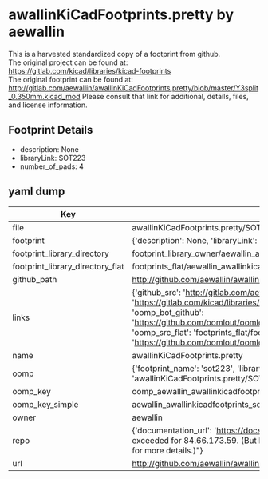 # awallinKiCadFootprints.pretty by aewallin  
This is a harvested standardized copy of a footprint from github.  
The original project can be found at:  
https://gitlab.com/kicad/libraries/kicad-footprints  
The original footprint can be found at:
http://gitlab.com/aewallin/awallinKiCadFootprints.pretty/blob/master/Y3split_0.350mm.kicad_mod
Please consult that link for additional, details, files, and license information.  
## Footprint Details
* description: None  
* libraryLink: SOT223  
* number_of_pads: 4  
## yaml dump  
| Key | Value |  
| --- | --- |  
| file | awallinKiCadFootprints.pretty/SOT223.kicad_mod |  
| footprint | {'description': None, 'libraryLink': 'SOT223', 'number_of_pads': 4} |  
| footprint_library_directory | footprint_library_owner/aewallin_awallinKiCadFootprints.pretty |  
| footprint_library_directory_flat | footprints_flat/aewallin_awallinkicadfootprints_sot223/working |  
| github_path | http://github.com/aewallin/awallinKiCadFootprints.pretty/blob/master/SOT223.kicad_mod |  
| links | {'github_src': 'http://gitlab.com/aewallin/awallinKiCadFootprints.pretty/blob/master/Y3split_0.350mm.kicad_mod', 'github_src_repo': 'https://gitlab.com/kicad/libraries/kicad-footprints', 'oomp_bot': 'footprints/aewallin_awallinkicadfootprints_sot223/working', 'oomp_bot_github': 'https://github.com/oomlout/oomlout_oomp_footprint_bot/tree/main/footprints/aewallin_awallinkicadfootprints_sot223/working', 'oomp_src_flat': 'footprints_flat/footprints_flat/aewallin_awallinkicadfootprints_sot223/working', 'oomp_src_flat_github': 'https://github.com/oomlout/oomlout_oomp_footprint_src/tree/main/footprints_flat/aewallin_awallinkicadfootprints_sot223/working'} |  
| name | awallinKiCadFootprints.pretty |  
| oomp | {'footprint_name': 'sot223', 'library_name': 'awallinkicadfootprints', 'original_filename': 'awallinKiCadFootprints.pretty/SOT223.kicad_mod', 'owner_name': 'aewallin'} |  
| oomp_key | oomp_aewallin_awallinkicadfootprints_sot223 |  
| oomp_key_simple | aewallin_awallinkicadfootprints_sot223 |  
| owner | aewallin |  
| repo | {'documentation_url': 'https://docs.github.com/rest/overview/resources-in-the-rest-api#rate-limiting', 'message': "API rate limit exceeded for 84.66.173.59. (But here's the good news: Authenticated requests get a higher rate limit. Check out the documentation for more details.)"} |  
| url | http://github.com/aewallin/awallinKiCadFootprints.pretty |  

